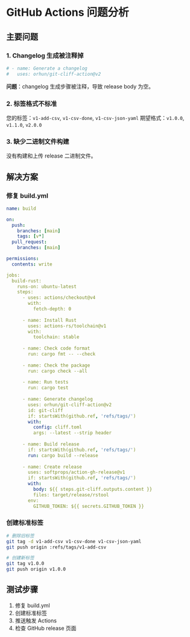 # GitHub Actions 问题分析

## 主要问题

### 1. **Changelog 生成被注释掉**
```yaml
# - name: Generate a changelog
#   uses: orhun/git-cliff-action@v2
```

**问题**：changelog 生成步骤被注释，导致 release body 为空。

### 2. **标签格式不标准**
您的标签：`v1-add-csv`, `v1-csv-done`, `v1-csv-json-yaml`
期望格式：`v1.0.0`, `v1.1.0`, `v2.0.0`

### 3. **缺少二进制文件构建**
没有构建和上传 release 二进制文件。

## 解决方案

### 修复 build.yml
```yaml
name: build

on:
  push:
    branches: [main]
    tags: [v*]
  pull_request:
    branches: [main]

permissions:
  contents: write

jobs:
  build-rust:
    runs-on: ubuntu-latest
    steps:
      - uses: actions/checkout@v4
        with:
          fetch-depth: 0
      
      - name: Install Rust
        uses: actions-rs/toolchain@v1
        with:
          toolchain: stable
      
      - name: Check code format
        run: cargo fmt -- --check
      
      - name: Check the package
        run: cargo check --all
      
      - name: Run tests
        run: cargo test
      
      - name: Generate changelog
        uses: orhun/git-cliff-action@v2
        id: git-cliff
        if: startsWith(github.ref, 'refs/tags/')
        with:
          config: cliff.toml
          args: --latest --strip header
      
      - name: Build release
        if: startsWith(github.ref, 'refs/tags/')
        run: cargo build --release
      
      - name: Create release
        uses: softprops/action-gh-release@v1
        if: startsWith(github.ref, 'refs/tags/')
        with:
          body: ${{ steps.git-cliff.outputs.content }}
          files: target/release/rstool
        env:
          GITHUB_TOKEN: ${{ secrets.GITHUB_TOKEN }}
```

### 创建标准标签
```bash
# 删除旧标签
git tag -d v1-add-csv v1-csv-done v1-csv-json-yaml
git push origin :refs/tags/v1-add-csv

# 创建新标签
git tag v1.0.0
git push origin v1.0.0
```

## 测试步骤
1. 修复 build.yml
2. 创建标准标签
3. 推送触发 Actions
4. 检查 GitHub release 页面 
